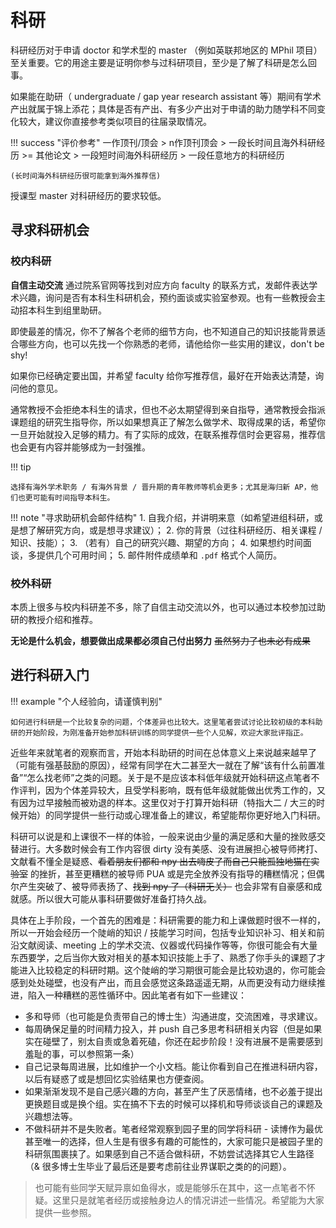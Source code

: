 # 科研

科研经历对于申请 doctor 和学术型的 master （例如英联邦地区的 MPhil 项目）至关重要。它的用途主要是证明你参与过科研项目，至少是了解了科研是怎么回事。

如果能在助研（ undergraduate / gap year research assistant 等）期间有学术产出就属于锦上添花；具体是否有产出、有多少产出对于申请的助力随学科不同变化较大，建议你直接参考类似项目的往届录取情况。

!!! success "评价参考"
    一作顶刊/顶会 > n作顶刊顶会 > 一段长时间且海外科研经历 >= 其他论文 > 一段短时间海外科研经历 > 一段任意地方的科研经历

    (长时间海外科研经历很可能拿到海外推荐信)

授课型 master 对科研经历的要求较低。

## 寻求科研机会

### 校内科研

**自信主动交流** 通过院系官网等找到对应方向 faculty 的联系方式，发邮件表达学术兴趣，询问是否有本科生科研机会，预约面谈或实验室参观。也有一些教授会主动招本科生到组里助研。

即使最差的情况，你不了解各个老师的细节方向，也不知道自己的知识技能背景适合哪些方向，也可以先找一个你熟悉的老师，请他给你一些实用的建议，don't be shy!

如果你已经确定要出国，并希望 faculty 给你写推荐信，最好在开始表达清楚，询问他的意见。

通常教授不会拒绝本科生的请求，但也不必太期望得到亲自指导，通常教授会指派课题组的研究生指导你，所以如果想真正了解怎么做学术、取得成果的话，希望你一旦开始就投入足够的精力。有了实际的成效，在联系推荐信时会更容易，推荐信也会更有内容并能够成为一封强推。

!!! tip

    选择有海外学术职务 / 有海外背景 / 晋升期的青年教师等机会更多；尤其是海归新 AP，他们也更可能有时间指导本科生。

!!! note "寻求助研机会邮件结构"
    1.  自我介绍，并讲明来意（如希望进组科研，或是想了解研究方向，或是想寻求建议）；
    2.  你的背景（过往科研经历、相关课程 / 知识、技能）；
    3.  （若有）自己的研究兴趣、期望的方向；
    4.  如果想约时间面谈，多提供几个可用时间；
    5.  邮件附件成绩单和 `.pdf` 格式个人简历。


### 校外科研

本质上很多与校内科研差不多，除了自信主动交流以外，也可以通过本校参加过助研的教授介绍和推荐。

**无论是什么机会，想要做出成果都必须自己付出努力** ~~虽然努力了也未必有成果~~

## 进行科研入门

!!! example "个人经验向，请谨慎判别"

    如何进行科研是一个比较复杂的问题，个体差异也比较大。这里笔者尝试讨论比较初级的本科助研的开始阶段，为刚准备开始参加科研训练的同学提供一些个人见解，欢迎大家批评指正。

近些年来就笔者的观察而言，开始本科助研的时间在总体意义上来说越来越早了（可能有强基鼓励的原因），经常有同学在大二甚至大一就在了解“该有什么前置准备”“怎么找老师”之类的问题。关于是不是应该本科低年级就开始科研这点笔者不作评判，因为个体差异较大，且受学科影响，既有低年级就能做出优秀工作的，又有因为过早接触而被劝退的样本。这里仅对于打算开始科研（特指大二 / 大三的时候开始）的同学提供一些行动或心理准备上的建议，希望能帮你更好地入门科研。

科研可以说是和上课很不一样的体验，一般来说由少量的满足感和大量的挫败感交替进行。大多数时候会有工作内容很 dirty 没有美感、没有进展担心被导师拷打、文献看不懂全是疑惑、~~看着朋友们都和 npy 出去嗨皮了而自己只能孤独地猫在实验室~~ 的挫折，甚至更糟糕的被导师 PUA 或是完全放养没有指导的糟糕情况；但偶尔产生突破了、被导师表扬了、~~找到 npy 了（科研无关）~~ 也会非常有自豪感和成就感。所以很大可能从事科研要做好准备打持久战。

具体在上手阶段，一个首先的困难是：科研需要的能力和上课做题时很不一样的，所以一开始会经历一个陡峭的知识 / 技能学习时间，包括专业知识补习、相关和前沿文献阅读、meeting 上的学术交流、仪器或代码操作等等，你很可能会有大量东西要学，之后当你大致对相关的基本知识技能上手了、熟悉了你手头的课题了才能进入比较稳定的科研时期。这个陡峭的学习期很可能会是比较劝退的，你可能会感到处处碰壁，也没有产出，而且会感觉这条路遥遥无期，从而更没有动力继续推进，陷入一种糟糕的恶性循环中。因此笔者有如下一些建议：

-   多和导师（也可能是负责带自己的博士生）沟通进度，交流困难，寻求建议。
-   每周确保足量的时间精力投入，并 push 自己多思考科研相关内容（但是如果实在碰壁了，别太自责或急着死磕，你还在起步阶段！没有进展不是需要感到羞耻的事，可以参照第一条）
-   自己记录每周进展，比如维护一个小文档。能让你看到自己在推进科研内容，以后有疑惑了或是想回忆实验结果也方便查阅。
-   如果渐渐发现不是自己感兴趣的方向，甚至产生了厌恶情绪，也不必羞于提出更换题目或是换个组。实在搞不下去的时候可以择机和导师谈谈自己的课题及兴趣想法等。
-   不做科研并不是失败者。笔者经常观察到园子里的同学将科研 - 读博作为最优甚至唯一的选择，但人生是有很多有趣的可能性的，大家可能只是被园子里的科研氛围裹挟了。如果感到自己不适合做科研，不妨尝试选择其它人生路径（& 很多博士生毕业了最后还是要考虑前往业界谋职之类的的问题）。

> 也可能有些同学天赋异禀如鱼得水，或是能够乐在其中，这一点笔者不怀疑。这里只是就笔者经历或接触身边人的情况讲述一些情况。希望能为大家提供一些参照。

